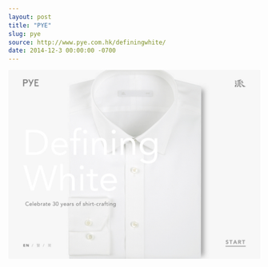 ```yaml
---
layout: post
title: "PYE"
slug: pye
source: http://www.pye.com.hk/definingwhite/
date: 2014-12-3 00:00:00 -0700
---
```


<img src="/assets/img/screenshots/pye.jpg">
